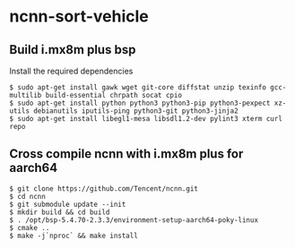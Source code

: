 # ncnn-sort-vehicle
## Build i.mx8m plus bsp
Install the required dependencies
    
    $ sudo apt-get install gawk wget git-core diffstat unzip texinfo gcc-multilib build-essential chrpath socat cpio
    $ sudo apt-get install python python3 python3-pip python3-pexpect xz-utils debianutils iputils-ping python3-git python3-jinja2
    $ sudo apt-get install libegl1-mesa libsdl1.2-dev pylint3 xterm curl repo
    
## Cross compile ncnn with i.mx8m plus for aarch64
    $ git clone https://github.com/Tencent/ncnn.git
    $ cd ncnn
    $ git submodule update --init
    $ mkdir build && cd build
    $ . /opt/bsp-5.4.70-2.3.3/environment-setup-aarch64-poky-linux
    $ cmake ..
    $ make -j`nproc` && make install
    

